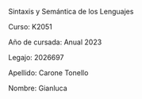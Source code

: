 Sintaxis y Semántica de los Lenguajes

Curso: K2051

Año de cursada: Anual 2023

Legajo: 2026697

Apellido: Carone Tonello

Nombre: Gianluca
